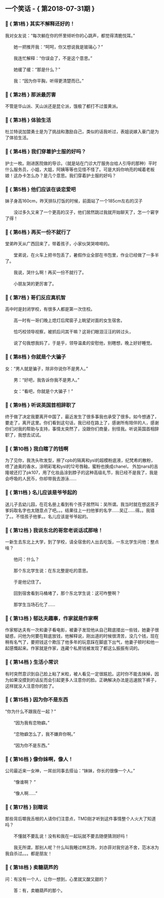 ## 一个笑话 - { 第2018-07-31期 }
</hr>

### :jack_o_lantern: { 第1档 } 其实不解释还好的！
我对女友说：“每次躺在你的怀里倾听你的心跳声，都觉得清脆悦耳。”<br/><br/>　　她一把推开我：“呵呵，你又想说我是玻璃心？”<br/><br/>　　我连忙解释：“你误会了，不是这个意思。”<br/><br/>　　她缓了缓：“那是什么？”<br/><br/>　　我：“因为你平胸，听得更清楚而已。”


### :jack_o_lantern: { 第2档 } 那派最厉害
不管是华山派、天山派还是昆仑派，饿极了都打不过蛋黄派。


### :jack_o_lantern: { 第3档 } 体验生活
杜兰特说加盟勇士是为了挑战和激励自己，类似的话我听过，表姐说嫁入豪门是为了体验生活。


### :jack_o_lantern: { 第4档 } 我们穿着护士服的好吗？
护士一枚。刚进医院做的导诊。（就是站在门诊大厅服务台给人引导的那种）平时什么服务员，小姐，大姐，阿姨等等也见怪不怪了。可是大妈你响亮的喊着老板娘！这办卡怎么办？是几个意思。我们穿着护士服的好吗？


### :jack_o_lantern: { 第5档 } 他们应该在谈恋爱吧
妹子身高160cm，昨天排队打饭的时候，前面站了一个185cm左右的汉子<br/><br/>　　没过多久又来了一个更高的汉子，他们居然跳过我就开始聊天了，怎一个窘字了得！


### :jack_o_lantern: { 第6档 } 再买一份不就行了
堂弟昨天从广西回来了，带着孩子，小家伙哭哭啼啼的。<br/><br/>　　堂弟说，在火车上把书包丢了，暑假作业全部在书包里，作业已经做了一多半了。<br/><br/>　　我说，哭什么啊！再买一份不就行了。<br/><br/>　　小朋友哭的更厉害了。


### :jack_o_lantern: { 第7档 } 哥们反应真机智
高中时是封闭学校，有很多人都是第一次住校。<br/><br/>　　高一时有一哥们晚上熄灯后爬窗子上眺望对面的女生宿舍。<br/><br/>　　恰巧校领导视察，被抓后问其干嘛？这哥们眼泪汪汪的转过头，<br/><br/>　　说了句我想我妈了，于是乎，领导温柔的安慰他，别瞎想，晚上好好睡觉。


### :jack_o_lantern: { 第8档 } 你就是个大骗子
女：“男人就是骗子，除非你说你不是男人。”<br/><br/>　　男：“好吧，我告诉你我不是男人。”<br/><br/>　　女：“看吧，你就是个大骗子！”


### :jack_o_lantern: { 第9档 } 听说英国首相辞职了
终于做了决定我要离开中国了，最近发生了很多事我也承受了很多。如今想通了，要走了，离开这里。你们看到这句话，我已经在路上了，感谢所有陪伴的人，感谢你们对我的帮助与支持，事情太突然了，没跟你们商量，别怪我。听说英国首相辞职了，我想去试试。


### :jack_o_lantern: { 第10档 } 我白瞎了的钱啊
为了见你，我洗头吹发型，擦了cpb的隔离和ysl的超模粉底液，纪梵希的散粉，喷了迪奥的香水，涂明彩笔和ysl的12号唇釉，蜜粉也换成chanel， 外加nars的吉隆坡还打了pk107，用了化妆品涂到脖子的这种高级礼节，我已经不是我了，我是会呼吸的人民币，你却带我去游泳……


### :jack_o_lantern: { 第11档 } 名儿应该是爷爷起的
送儿子去幼儿园，在花名册上看到有个孩子居然叫：吴所谓。我当时就在想这孩子爹妈取名字也太随意点了吧。。。结果往上一扫他爹的名字……吴辽……得。。我错了。。不怪孩子他爹。。名儿应该是爷爷起的。


### :jack_o_lantern: { 第12档 } 我说东北的哥您老说话忒那啥！
一新生去东北上大学，到了学校，请全宿舍的人出去吃饭，一东北学生问他：整点啥？<br/><br/>　　他问：什么？<br/><br/>　　那个东北学生说：在东北整是吃的意思。<br/><br/>　　于是他记住了。<br/><br/>　　回到宿舍看到马桶堵了，那个东北学生说：这可咋整啊？<br/><br/>　　那学生当场石化了……


### :jack_o_lantern: { 第13档 } 郁达夫趣事，作家就是作家啊
作家郁达夫有一次和妻子看电影，被妻子发现他从自己鞋底搂出一些钱，她妻子很疑惑，问他为何要在鞋底放钱，他解释说，刚出道的时候很清苦，没几个钱，现在稍有名气了，要把钱这个欺压了他多年的玩意踩在脚底下出气，他妻子顿时和他一起感慨起来。作家就是作家，连藏个私房钱被发现了都这么振振有词的。


### :jack_o_lantern: { 第14档 } 生活小常识
有时突然意识到自己脸上粘了米粒，被人看见一定很尴尬。这时你不能去抹掉，因为如果没摸到的话反而会引起更多人注意你的脸。正确解决办法是迅速脱下裤子，这样就没人注意你的脸了。


### :jack_o_lantern: { 第15档 } 因为你不是东西
“你为什么不跟我在一起？”<br/><br/>　　“因为我有恋物癖。”<br/><br/>　　“恋物癖怎么了，我不嫌弃你啊。”<br/><br/>　　“因为你不是东西。”


### :jack_o_lantern: { 第16档 } 像你妹啊，像人！
公司最近来一女神，一屌丝同事去搭讪：“妹妹，你长的很像一个人。”<br/><br/>　　“像谁啊？ ”<br/><br/>　　“像人啊……”


### :jack_o_lantern: { 第17档 } 别瞎说
那些背后嚼我舌根的人请你们注意点，TMD刚才听到这件事情整个人火大了知道吗？<br/><br/>　　不懂就不要乱说！没有和我在一起玩就不要去随便猜测好吗！<br/><br/>　　我无所谓，那别人呢？什么叫我睡过林志玲，刘亦菲对我穷追不舍，范冰冰为我自杀过。。。都是朋友！


### :jack_o_lantern: { 第18档 } 卖糖葫芦的
问：有没有一个人，让你一想到，心里就又酸又甜的？<br/><br/>　　答：有，卖糖葫芦的那个。

